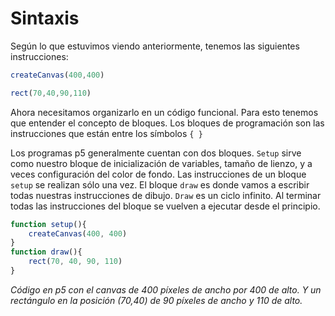 # Sintaxis
Según lo que estuvimos viendo anteriormente, tenemos las siguientes instrucciones:
```js
createCanvas(400,400)
```
```js
rect(70,40,90,110)
```
Ahora necesitamos organizarlo en un código funcional. Para esto tenemos que entender el concepto de bloques. Los bloques de programación son las instrucciones que están entre los símbolos ```{ }```

Los programas p5 generalmente cuentan con dos bloques.
```Setup``` sirve como nuestro bloque de inicialización de variables, tamaño de lienzo, y a veces configuración del color de fondo. Las instrucciones de un bloque ```setup``` se realizan sólo una vez.
El bloque ```draw``` es donde vamos a escribir todas nuestras instrucciones de dibujo. ```Draw``` es un ciclo infinito. Al terminar todas las instrucciones del bloque se vuelven a ejecutar desde el principio.
```js
function setup(){
    createCanvas(400, 400)
}
function draw(){
    rect(70, 40, 90, 110)
}
```
_Código en p5 con el canvas de 400 píxeles de ancho por 400 de alto. Y un rectángulo en la posición (70,40) de 90 píxeles de ancho y 110 de alto._

